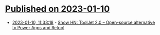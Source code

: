 # [Published on 2023-01-10](index.md)

* [2023-01-10, 11:33:18](https://news.ycombinator.com/item?id=34323247) - [Show HN: ToolJet 2.0 – Open-source alternative to Power Apps and Retool](https://github.com/ToolJet/ToolJet/releases/tag/v2.0.0)
